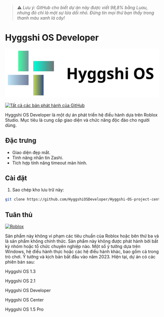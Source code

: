 
> ⚠️ *Lưu ý: GitHub cho biết dự án này được viết 98,8% bằng Luau, nhưng đó chỉ là một sự lừa dối nhỏ. Đừng tin mọi thứ bạn thấy trong thanh màu xanh lá cây!*

# Hyggshi OS Developer

![Hyggshi OS](logo.png)

[![Tất cả các bản phát hành của GitHub](https://img.shields.io/github/downloads/HyggshiOSDeveloper/Hyggshi-OS-project-center/total.svg)](https://github.com/HyggshiOSDeveloper/Hyggshi-OS-project-center/releases)


Hyggshi OS Developer là một dự án phát triển hệ điều hành dựa trên Roblox Studio. Mục tiêu là cung cấp giao diện và chức năng độc đáo cho người dùng.

## Đặc trưng
- Giao diện đẹp mắt.
- Tính năng nhắn tin Zashi.
- Tích hợp tính năng timeout màn hình.


## Cài đặt
1. Sao chép kho lưu trữ này:
```bash
git clone https://github.com/HyggshiOSDeveloper/Hyggshi-OS-project-center.git
```
## Tuân thủ
[![Roblox](https://1000logos.net/wp-content/uploads/2017/09/Roblox-Logo.png)](https://github.com/ROBLOX)

Sản phẩm này không vi phạm các tiêu chuẩn của Roblox hoặc bên thứ ba và là sản phẩm không chính thức. Sản phẩm này không được phát hành bởi bất kỳ nhóm hoặc tổ chức chuyên nghiệp nào. Một số ý tưởng dựa trên Windows, hệ điều hành thực hoặc các hệ điều hành khác, bao gồm cả trong trò chơi. Ý tưởng và kịch bản bắt đầu vào năm 2023. Hiện tại, dự án có các phiên bản sau:

Hyggshi OS 1.3

Hyggshi OS 2.1

Hyggshi OS Developer

Hyggshi OS Center

Hyggshi OS 1.5 Pro
